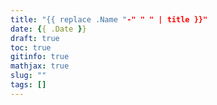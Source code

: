 ```yaml
---
title: "{{ replace .Name "-" " " | title }}"
date: {{ .Date }}
draft: true
toc: true
gitinfo: true
mathjax: true
slug: ""
tags: []
---
```


